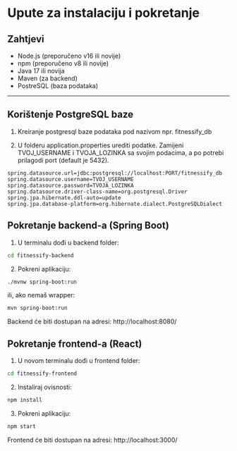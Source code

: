 # Upute za instalaciju i pokretanje

## Zahtjevi

- Node.js (preporučeno v16 ili novije)
- npm (preporučeno v8 ili novije)
- Java 17 ili novija
- Maven (za backend)
- PostreSQL (baza podataka)

---
## Korištenje PostgreSQL baze
1. Kreiranje postgresql baze podataka pod nazivom npr. fitnessify_db
   
2. U folderu application.properties urediti podatke. Zamijeni TVOJ_USERNAME i TVOJA_LOZINKA sa svojim podacima, a po potrebi prilagodi port (default je 5432).
   
```
spring.datasource.url=jdbc:postgresql://localhost:PORT/fitnessify_db
spring.datasource.username=TVOJ_USERNAME
spring.datasource.password=TVOJA_LOZINKA
spring.datasource.driver-class-name=org.postgresql.Driver
spring.jpa.hibernate.ddl-auto=update
spring.jpa.database-platform=org.hibernate.dialect.PostgreSQLDialect
```

## Pokretanje backend-a (Spring Boot)

1. U terminalu dođi u backend folder:
```bash
cd fitnessify-backend
```

2. Pokreni aplikaciju:
```bash
./mvnw spring-boot:run
```
ili, ako nemaš wrapper:
```bash
mvn spring-boot:run
```

Backend će biti dostupan na adresi: http://localhost:8080/

## Pokretanje frontend-a (React)
1. U novom terminalu dođi u frontend folder:
```bash
cd fitnessify-frontend
```
2. Instaliraj ovisnosti:
```bash
npm install
```
3. Pokreni aplikaciju:
```bash
npm start
```
Frontend će biti dostupan na adresi: http://localhost:3000/

